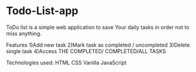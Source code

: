 # Todo-List-app
ToDo list is a simple web application to save Your daily tasks in order not to miss anything.

Features
1)Add new task
2)Mark task as completed / uncompleted
3)Delete single task
4)Access THE COMPLETED/ COMPLETED/ALL TASKS

Technologies used:
HTML
CSS
Vanilla JavaScript
